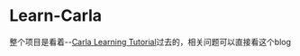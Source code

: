 # Learn-Carla

整个项目是看着--[Carla Learning Tutorial](https://www.zhihu.com/column/c_1324712096148516864)过去的，相关问题可以直接看这个blog
